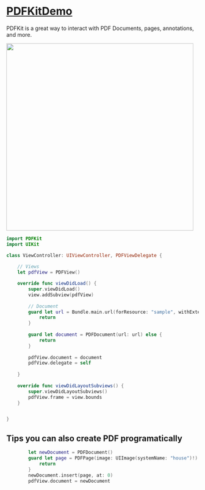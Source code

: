 # [PDFKitDemo](https://www.youtube.com/watch?v=GaNYWnlV3R4)
PDFKit is a great way to interact with PDF Documents, pages, annotations, and more.

<img width="490" src="https://user-images.githubusercontent.com/47273077/158060052-ce62ac0f-59c6-4a17-a8f4-678488054324.png">

```swift
import PDFKit
import UIKit

class ViewController: UIViewController, PDFViewDelegate {
    
    // Views
    let pdfView = PDFView()

    override func viewDidLoad() {
        super.viewDidLoad()
        view.addSubview(pdfView)
        
        // Document
        guard let url = Bundle.main.url(forResource: "sample", withExtension: "pdf") else {
            return
        }
        
        guard let document = PDFDocument(url: url) else {
            return
        }
        
        pdfView.document = document
        pdfView.delegate = self
        
    }
    
    override func viewDidLayoutSubviews() {
        super.viewDidLayoutSubviews()
        pdfView.frame = view.bounds
    }


}
```

## Tips you can also create PDF programatically
```swift
        let newDocument = PDFDocument()
        guard let page = PDFPage(image: UIImage(systemName: "house")!) else {
            return
        }
        newDocument.insert(page, at: 0)
        pdfView.document = newDocument
 ```



